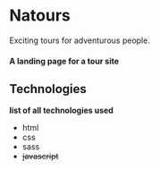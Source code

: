 # Natours
Exciting tours for adventurous people.
#### A landing page for a tour site
## Technologies
**list of all technologies used**
* html
* css
* sass
* ~~javascript~~
